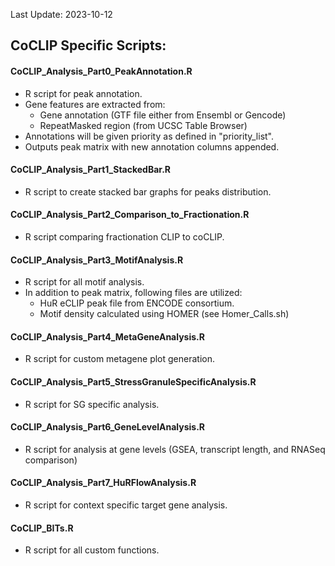 Last Update: 2023-10-12

## CoCLIP Specific Scripts:
    
#### CoCLIP_Analysis_Part0_PeakAnnotation.R
  - R script for peak annotation.
  - Gene features are extracted from:
    - Gene annotation (GTF file either from Ensembl or Gencode)
    - RepeatMasked region (from UCSC Table Browser)
  -  Annotations will be given priority as defined in "priority_list".
  -  Outputs peak matrix with new annotation columns appended.

#### CoCLIP_Analysis_Part1_StackedBar.R
  - R script to create stacked bar graphs for peaks distribution.

#### CoCLIP_Analysis_Part2_Comparison_to_Fractionation.R
  - R script comparing fractionation CLIP to coCLIP.

#### CoCLIP_Analysis_Part3_MotifAnalysis.R
  - R script for all motif analysis.
  - In addition to peak matrix, following files are utilized:
    - HuR eCLIP peak file from ENCODE consortium.
    - Motif density calculated using HOMER (see Homer_Calls.sh) 

#### CoCLIP_Analysis_Part4_MetaGeneAnalysis.R
  - R script for custom metagene plot generation.

#### CoCLIP_Analysis_Part5_StressGranuleSpecificAnalysis.R
  - R script for SG specific analysis.

#### CoCLIP_Analysis_Part6_GeneLevelAnalysis.R
  - R script for analysis at gene levels (GSEA, transcript length, and RNASeq comparison)

#### CoCLIP_Analysis_Part7_HuRFlowAnalysis.R
  - R script for context specific target gene analysis.

#### CoCLIP_BITs.R
  - R script for all custom functions.
